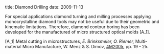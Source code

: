 title: Diamond Drilling
date: 2009-11-13 

For special applications diamond turning and milling processes applying monocrystalline diamond tools may not be useful due to their geometric and kinematic limitations. Therefore, diamond contour boring has been developed for the manufactured of micro structured optical molds [A_1].

[A_1]      Metal cutting in microstructures, *E. Brinksmeier, O. Riemer,* Multi-material Micro Manufacture, W. Menz & S. Dimov, [4M2005,](/4m-association/content/4M-conference-series.html) pp. 19 - 25.